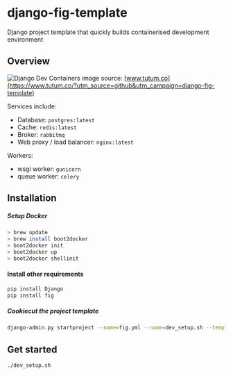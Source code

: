 # django-fig-template
Django project template that quickly builds containerised development environment

## Overview
![Django Dev Containers](http://i.imgur.com/VLLz7kj.png "Django Dev Containers")
image source: [www.tutum.co](https://www.tutum.co/?utm_source=github&utm_campaign=django-fig-template)

Services include:
- Database: `postgres:latest`
- Cache: `redis:latest`
- Broker: `rabbitmq`
- Web proxy / load balancer: `nginx:latest`

Workers:
- wsgi worker: `gunicorn`
- queue worker: `celery`

## Installation
##### Setup Docker
```bash
> brew update
> brew install boot2docker
> boot2docker init
> boot2docker up
> boot2docker shellinit
```
#### Install other requirements
```python
pip install Django
pip install fig
```
##### Cookiecut the project template
```bash
django-admin.py startproject --name=fig.yml --name=dev_setup.sh --template=https://github.com/geeknam/django-fig-template/archive/master.zip [project_name] 
```

## Get started
```bash
./dev_setup.sh
```
